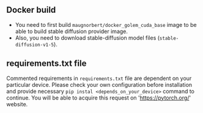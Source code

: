 ## Docker build
- You need to first build `maugnorbert/docker_golem_cuda_base` image to be able to build stable diffusion provider image.
- Also, you need to download stable-diffusion model files (`stable-diffusion-v1-5`).

## requirements.txt file
Commented requirements in `requirements.txt` file are dependent on your particular device. Please check your own configuration before installation and provide necessary `pip instal <depends_on_your_device>` command to continue. You will be able to acquire this request on 'https://pytorch.org/' website.
